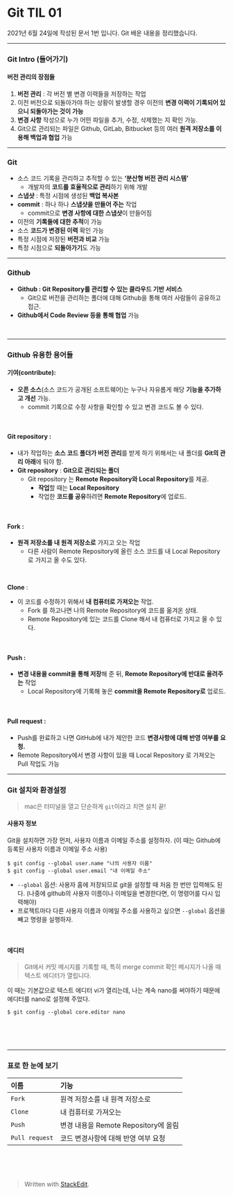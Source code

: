 # Git TIL 01

2021년 6월 24일에 작성된 문서 1번 입니다.
Git 배운 내용을 정리했습니다.

---

### Git Intro (들어가기)
#### 버전 관리의 장점들
1. **버전 관리** : 각 버전 별 변경 이력들을 저장하는 작업
2. 이전 버전으로 되돌아가야 하는 상황이 발생할 경우 이전의 **변경 이력이 기록되어 있으니 되돌아가는 것이 가능** 
3. **변경 사항** 작성으로 누가 어떤 파일을 추가, 수정, 삭제했는 지 확인 가능.
4. Git으로 관리되는 파일은 Github, GitLab, Bitbucket 등의 여러 **원격 저장소를 이용해 백업과 협업** 가능

---
### Git

* 소스 코드 기록을 관리하고 추적할 수 있는 **‘분산형 버전 관리 시스템’** 
	* 개발자의 **코드를 효율적으로 관리**하기 위해 개발
* **스냅샷** : 특정 시점에 생성된 **백업 복사본** 
* **commit** : 하나 하나 **스냅샷을 만들어 주는** 작업 
	* commit으로 **변경 사항에 대한 스냅샷**이 만들어짐 
* 이전의 **기록들에 대한 추적**이 가능
* 소스 **코드가 변경된 이력** 확인 가능 
* 특정 시점에 저장된 **버전과 비교** 가능 
* 특정 시점으로 **되돌아가기**도 가능

---

### Github


* **Github : Git Repository를 관리할 수 있는 클라우드 기반 서비스** 
	* Git으로 버전을 관리하는 폴더에 대해 Github을 통해 여러 사람들이 공유하고 접근. 
* **Github에서 Code Review 등을 통해 협업** 가능

<br>

----
### Github 유용한 용어들
#### **기여(contribute)**: 

* **오픈 소스**(소스 코드가 공개된 소프트웨어)는 누구나 자유롭게 해당 **기능을 추가하고 개선** 가능. 
	* commit 기록으로 수정 사항을 확인할 수 있고 변경 코드도 볼 수 있다.

<br>

#### Git repository :

- 내가 작업하는 **소스 코드 폴더가 버전 관리**를 받게 하기 위해서는 내 폴더를 **Git의 관리 아래**에 둬야 함.  
- **Git repository** : **Git으로 관리되는 폴더**
  - Git repository 는 **Remote Repository와 Local Repository**를 제공. 
    - **작업**할 때는 **Local Repository**
    - 작업한 **코드를 공유**하려면 **Remote Repository**에 업로드. 

<br>

#### Fork :

*  **원격 저장소를 내 원격 저장소로** 가지고 오는 작업
	* 다른 사람이 Remote Repository에 올린 소스 코드를 내 Local Repository 로 가지고 올 수도 있다.

<br>

**Clone** : 

* 이 코드를 수정하기 위해서 **내 컴퓨터로 가져오는** 작업.
	* Fork 를 하고나면 나의 Remote Repository에 코드를 옮겨온 상태.  
	*  Remote Repository에 있는 코드를 Clone 해서 내 컴퓨터로 가지고 올 수 있다.

<br>

####  Push : 

* **변경 내용을 commit을 통해 저장**해 준 뒤, **Remote Repository에 반대로 올려주는** 작업
	*  Local Repository에 기록해 놓은 **commit을 Remote Repository로** 업로드. 

<br>

####  Pull request : 

* Push를 완료하고 나면 GitHub에 내가 제안한 코드 **변경사항에 대해 반영 여부를 요청.**
* Remote Repository에서 변경 사항이 있을 때 Local Repository 로 가져오는 Pull 작업도 가능


---
### Git 설치와 환경설정

>mac은 터미널을 열고 단순하게 `git`이라고 치면 설치 끝!

#### 사용자 정보

Git을 설치하면 가장 먼저, 사용자 이름과 이메일 주소를 설정하자.
 (이 때는 Github에 등록된 사용자 이름과 이메일 주소 사용)

```
$ git config --global user.name "나의 사용자 이름"
$ git config --global user.email "내 이메일 주소"
```

-   `--global` 옵션: 사용자 홈에 저장되므로 git을 설정할 때 처음 한 번만 입력해도 된다. (나중에 github의 사용자 이름이나 이메일을 변경한다면, 이 명령어를 다시 입력해야)
-   프로젝트마다 다른 사용자 이름과 이메일 주소를 사용하고 싶으면 `--global` 옵션을 빼고 명령을 실행하자.

<br>

#### 에디터

>Git에서 커밋 메시지를 기록할 때, 특히 merge commit 확인 메시지가 나올 때 텍스트 에디터가 열립니다. 

이 때는 기본값으로 텍스트 에디터 vi가 열리는데, 나는 계속 nano를 써야하기 때문에 에디터를 nano로 설정해 주었다.
```
$ git config --global core.editor nano
```
<br><br><br>

----
### 표로 한 눈에 보기

|이름|기능|
|:---|:---|
|`Fork`|원격 저장소를 내 원격 저장소로|
|`Clone`|내 컴퓨터로 가져오는|
|`Push`|변경 내용을 Remote Repository에 올림|
|`Pull request`|코드 변경사항에 대해 반영 여부 요청|




<br><br><br>



> Written with [StackEdit](https://stackedit.io/).
